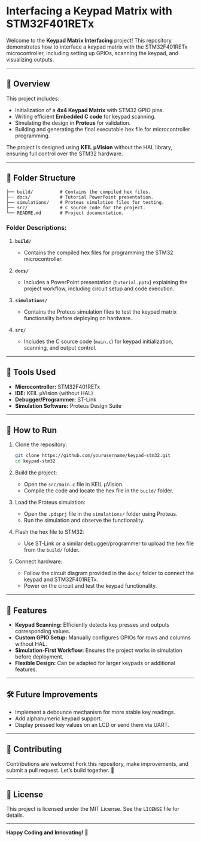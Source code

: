 # Interfacing a Keypad Matrix with STM32F401RETx  

Welcome to the **Keypad Matrix Interfacing** project! This repository demonstrates how to interface a keypad matrix with the STM32F401RETx microcontroller, including setting up GPIOs, scanning the keypad, and visualizing outputs.

---

## 🚀 **Overview**  

This project includes:  
- Initialization of a **4x4 Keypad Matrix** with STM32 GPIO pins.  
- Writing efficient **Embedded C code** for keypad scanning.  
- Simulating the design in **Proteus** for validation.  
- Building and generating the final executable hex file for microcontroller programming.  

The project is designed using **KEIL µVision** without the HAL library, ensuring full control over the STM32 hardware.

---

## 📂 **Folder Structure**  

```plaintext
├── build/          # Contains the compiled hex files.
├── docs/           # Tutorial PowerPoint presentation.
├── simulations/    # Proteus simulation files for testing.
├── src/            # C source code for the project.
└── README.md       # Project documentation.
```

### Folder Descriptions:  

1. **`build/`**  
   - Contains the compiled hex files for programming the STM32 microcontroller.  

2. **`docs/`**  
   - Includes a PowerPoint presentation (`tutorial.pptx`) explaining the project workflow, including circuit setup and code execution.

3. **`simulations/`**  
   - Contains the Proteus simulation files to test the keypad matrix functionality before deploying on hardware.  

4. **`src/`**  
   - Includes the C source code (`main.c`) for keypad initialization, scanning, and output control.

---

## 🔧 **Tools Used**  

- **Microcontroller:** STM32F401RETx  
- **IDE:** KEIL µVision (without HAL)  
- **Debugger/Programmer:** ST-Link  
- **Simulation Software:** Proteus Design Suite  

---

## 📑 **How to Run**  

1. Clone the repository:  
   ```bash
   git clone https://github.com/yourusername/keypad-stm32.git
   cd keypad-stm32
   ```  

2. Build the project:  
   - Open the `src/main.c` file in KEIL µVision.  
   - Compile the code and locate the hex file in the `build/` folder.  

3. Load the Proteus simulation:  
   - Open the `.pdsprj` file in the `simulations/` folder using Proteus.  
   - Run the simulation and observe the functionality.  

4. Flash the hex file to STM32:  
   - Use ST-Link or a similar debugger/programmer to upload the hex file from the `build/` folder.  

5. Connect hardware:  
   - Follow the circuit diagram provided in the `docs/` folder to connect the keypad and STM32F401RETx.  
   - Power on the circuit and test the keypad functionality.  

---

## 📌 **Features**  

- **Keypad Scanning:** Efficiently detects key presses and outputs corresponding values.  
- **Custom GPIO Setup:** Manually configures GPIOs for rows and columns without HAL.  
- **Simulation-First Workflow:** Ensures the project works in simulation before deployment.  
- **Flexible Design:** Can be adapted for larger keypads or additional features.  

---

## 🛠️ **Future Improvements**  

- Implement a debounce mechanism for more stable key readings.  
- Add alphanumeric keypad support.  
- Display pressed key values on an LCD or send them via UART.  

---

## 🤝 **Contributing**  

Contributions are welcome! Fork this repository, make improvements, and submit a pull request. Let’s build together. 🚀  

---

## 📜 **License**  

This project is licensed under the MIT License. See the `LICENSE` file for details.  

---

**Happy Coding and Innovating! 🚀**  
